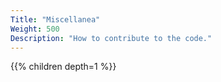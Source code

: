 ```yaml
---
Title: "Miscellanea"
Weight: 500
Description: "How to contribute to the code."
---
```


{{% children depth=1 %}}